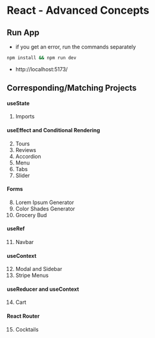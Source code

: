 <!-- leetcode, react, data analytic, postre, vue, dev stuff -->
<!-- leetcode, react, data analytic, postre, vue -->
<!-- leetcode, react, data analytic, postre, vue -->
<!-- leetcode, react, data analytic, postre, vue -->
<!-- leetcode, react, data analytic, postre, vue -->
<!-- leetcode, react, data analytic, postre, vue -->
<!-- leetcode, react, data analytic, postre, vue -->
<!-- leetcode, react, data analytic, postre, vue -->
<!-- leetcode, react, data analytic, postre, vue -->
<!-- leetcode, react, data analytic, postre, vue -->
<!-- leetcode, react, data analytic, postre, vue -->
<!-- leetcode, react, data analytic, postre, vue -->
<!-- leetcode, react, data analytic, postre, vue -->
<!-- leetcode, react, data analytic, postre, vue -->
<!-- leetcode, react, data analytic, postre, vue -->
<!-- leetcode, react, data analytic, postre, vue -->
<!-- leetcode, react, data analytic, postre, vue, dev stuff -->
<!-- leetcode, react, data analytic, postre, vue, dev stuff -->
<!-- leetcode, react, data analytic, postre, vue -->
<!-- leetcode, react, data analytic, postre, vue -->
<!-- leetcode, react, data analytic, postre, vue -->
<!-- leetcode, react, data analytic, postre, vue -->
<!-- leetcode, react, data analytic, postre, vue -->
<!-- leetcode, react, data analytic, postre, vue -->
<!-- leetcode, react, data analytic, postre, vue -->
<!-- leetcode, react, data analytic, postre, vue -->
<!-- leetcode, react, data analytic, postre, vue -->
<!-- leetcode, react, data analytic, postre, vue -->
<!-- leetcode, react, data analytic, postre, vue -->
<!-- leetcode, react, data analytic, postre, vue -->
<!-- leetcode, react, data analytic, postre, vue -->
<!-- leetcode, react, data analytic, postre, vue -->
<!-- leetcode, react, data analytic, postre, vue -->
<!-- leetcode, react, data analytic, postre, vue, dev stuff -->
<!-- leetcode, react, data analytic, postre, vue -->
<!-- leetcode, react, data analytic, postre, vue -->
<!-- leetcode, react, data analytic, postre, vue -->
<!-- leetcode, react, data analytic, postre, vue -->
<!-- leetcode, react, data analytic, postre, vue -->
<!-- leetcode, react, data analytic, postre, vue -->
<!-- leetcode, react, data analytic, postre, vue -->
<!-- leetcode, react, data analytic, postre, vue -->
<!-- leetcode, react, data analytic, postre, vue -->
<!-- leetcode, react, data analytic, postre, vue -->
<!-- leetcode, react, data analytic, postre, vue -->
<!-- leetcode, react, data analytic, postre, vue -->
<!-- leetcode, react, data analytic, postre, vue -->
<!-- leetcode, react, data analytic, postre, vue -->
<!-- leetcode, react, data analytic, postre, vue -->
<!-- leetcode, react, data analytic, postre, vue, dev stuff -->
<!-- leetcode, react, data analytic, postre, vue -->
<!-- leetcode, react, data analytic, postre, vue -->
<!-- leetcode, react, data analytic, postre, vue -->
<!-- leetcode, react, data analytic, postre, vue -->
<!-- leetcode, react, data analytic, postre, vue -->
<!-- leetcode, react, data analytic, postre, vue -->
<!-- leetcode, react, data analytic, postre, vue -->
<!-- leetcode, react, data analytic, postre, vue -->
<!-- leetcode, react, data analytic, postre, vue -->
<!-- leetcode, react, data analytic, postre, vue -->
<!-- leetcode, react, data analytic, postre, vue -->
<!-- leetcode, react, data analytic, postre, vue -->
<!-- leetcode, react, data analytic, postre, vue -->
<!-- leetcode, react, data analytic, postre, vue -->
<!-- leetcode, react, data analytic, postre, vue -->
<!-- leetcode, react, data analytic, postre, vue, dev stuff -->
<!-- leetcode, react, data analytic, postre, vue, dev stuff -->
<!-- leetcode, react, data analytic, postre, vue -->
<!-- leetcode, react, data analytic, postre, vue -->
<!-- leetcode, react, data analytic, postre, vue -->
<!-- leetcode, react, data analytic, postre, vue -->
<!-- leetcode, react, data analytic, postre, vue -->
<!-- leetcode, react, data analytic, postre, vue -->
<!-- leetcode, react, data analytic, postre, vue -->
<!-- leetcode, react, data analytic, postre, vue -->
<!-- leetcode, react, data analytic, postre, vue -->
<!-- leetcode, react, data analytic, postre, vue -->
<!-- leetcode, react, data analytic, postre, vue -->
<!-- leetcode, react, data analytic, postre, vue -->
<!-- leetcode, react, data analytic, postre, vue -->
<!-- leetcode, react, data analytic, postre, vue -->
<!-- leetcode, react, data analytic, postre, vue -->
<!-- leetcode, react, data analytic, postre, vue, dev stuff -->
<!-- leetcode, react, data analytic, postre, vue -->
<!-- leetcode, react, data analytic, postre, vue -->
<!-- leetcode, react, data analytic, postre, vue -->
<!-- leetcode, react, data analytic, postre, vue -->
<!-- leetcode, react, data analytic, postre, vue -->
<!-- leetcode, react, data analytic, postre, vue -->
<!-- leetcode, react, data analytic, postre, vue -->
<!-- leetcode, react, data analytic, postre, vue -->
<!-- leetcode, react, data analytic, postre, vue -->
<!-- leetcode, react, data analytic, postre, vue -->
<!-- leetcode, react, data analytic, postre, vue -->
<!-- leetcode, react, data analytic, postre, vue -->
<!-- leetcode, react, data analytic, postre, vue -->
<!-- leetcode, react, data analytic, postre, vue -->
<!-- leetcode, react, data analytic, postre, vue -->
<!-- leetcode, react, data analytic, postre, vue, dev stuff -->
<!-- leetcode, react, data analytic, postre, vue -->
<!-- leetcode, react, data analytic, postre, vue -->
<!-- leetcode, react, data analytic, postre, vue -->
<!-- leetcode, react, data analytic, postre, vue -->
<!-- leetcode, react, data analytic, postre, vue -->
<!-- leetcode, react, data analytic, postre, vue -->
<!-- leetcode, react, data analytic, postre, vue -->
<!-- leetcode, react, data analytic, postre, vue -->
<!-- leetcode, react, data analytic, postre, vue -->
<!-- leetcode, react, data analytic, postre, vue -->
<!-- leetcode, react, data analytic, postre, vue -->
<!-- leetcode, react, data analytic, postre, vue -->
<!-- leetcode, react, data analytic, postre, vue -->
<!-- leetcode, react, data analytic, postre, vue -->
<!-- leetcode, react, data analytic, postre, vue -->
<!-- leetcode, react, data analytic, postre, vue, dev stuff -->
<!-- leetcode, react, data analytic, postre, vue, dev stuff -->
<!-- leetcode, react, data analytic, postre, vue -->
<!-- leetcode, react, data analytic, postre, vue -->
<!-- leetcode, react, data analytic, postre, vue -->
<!-- leetcode, react, data analytic, postre, vue -->
<!-- leetcode, react, data analytic, postre, vue -->
<!-- leetcode, react, data analytic, postre, vue -->
<!-- leetcode, react, data analytic, postre, vue -->
<!-- leetcode, react, data analytic, postre, vue -->
<!-- leetcode, react, data analytic, postre, vue -->
<!-- leetcode, react, data analytic, postre, vue -->
<!-- leetcode, react, data analytic, postre, vue -->
<!-- leetcode, react, data analytic, postre, vue -->
<!-- leetcode, react, data analytic, postre, vue -->
<!-- leetcode, react, data analytic, postre, vue -->
<!-- leetcode, react, data analytic, postre, vue -->
<!-- leetcode, react, data analytic, postre, vue, dev stuff -->
<!-- leetcode, react, data analytic, postre, vue -->
<!-- leetcode, react, data analytic, postre, vue -->
<!-- leetcode, react, data analytic, postre, vue -->
<!-- leetcode, react, data analytic, postre, vue -->
<!-- leetcode, react, data analytic, postre, vue -->
<!-- leetcode, react, data analytic, postre, vue -->
<!-- leetcode, react, data analytic, postre, vue -->
<!-- leetcode, react, data analytic, postre, vue -->
<!-- leetcode, react, data analytic, postre, vue -->
<!-- leetcode, react, data analytic, postre, vue -->
<!-- leetcode, react, data analytic, postre, vue -->
<!-- leetcode, react, data analytic, postre, vue -->
<!-- leetcode, react, data analytic, postre, vue -->
<!-- leetcode, react, data analytic, postre, vue -->
<!-- leetcode, react, data analytic, postre, vue -->
<!-- leetcode, react, data analytic, postre, vue, dev stuff -->
<!-- leetcode, react, data analytic, postre, vue -->
<!-- leetcode, react, data analytic, postre, vue -->
<!-- leetcode, react, data analytic, postre, vue -->
<!-- leetcode, react, data analytic, postre, vue -->
<!-- leetcode, react, data analytic, postre, vue -->
<!-- leetcode, react, data analytic, postre, vue -->
<!-- leetcode, react, data analytic, postre, vue -->
<!-- leetcode, react, data analytic, postre, vue -->
<!-- leetcode, react, data analytic, postre, vue -->
<!-- leetcode, react, data analytic, postre, vue -->
<!-- leetcode, react, data analytic, postre, vue -->
<!-- leetcode, react, data analytic, postre, vue -->
<!-- leetcode, react, data analytic, postre, vue -->
<!-- leetcode, react, data analytic, postre, vue -->
<!-- leetcode, react, data analytic, postre, vue -->
<!-- leetcode, react, data analytic, postre, vue, dev stuff -->
<!-- leetcode, react, data analytic, postre, vue, dev stuff -->
<!-- leetcode, react, data analytic, postre, vue -->
<!-- leetcode, react, data analytic, postre, vue -->
<!-- leetcode, react, data analytic, postre, vue -->
<!-- leetcode, react, data analytic, postre, vue -->
<!-- leetcode, react, data analytic, postre, vue -->
<!-- leetcode, react, data analytic, postre, vue -->
<!-- leetcode, react, data analytic, postre, vue -->
<!-- leetcode, react, data analytic, postre, vue -->
<!-- leetcode, react, data analytic, postre, vue -->
<!-- leetcode, react, data analytic, postre, vue -->
<!-- leetcode, react, data analytic, postre, vue -->
<!-- leetcode, react, data analytic, postre, vue -->
<!-- leetcode, react, data analytic, postre, vue -->
<!-- leetcode, react, data analytic, postre, vue -->
<!-- leetcode, react, data analytic, postre, vue -->
<!-- leetcode, react, data analytic, postre, vue, dev stuff -->
<!-- leetcode, react, data analytic, postre, vue -->
<!-- leetcode, react, data analytic, postre, vue -->
<!-- leetcode, react, data analytic, postre, vue -->
<!-- leetcode, react, data analytic, postre, vue -->
<!-- leetcode, react, data analytic, postre, vue -->
<!-- leetcode, react, data analytic, postre, vue -->
<!-- leetcode, react, data analytic, postre, vue -->
<!-- leetcode, react, data analytic, postre, vue -->
<!-- leetcode, react, data analytic, postre, vue -->
<!-- leetcode, react, data analytic, postre, vue -->
<!-- leetcode, react, data analytic, postre, vue -->
<!-- leetcode, react, data analytic, postre, vue -->
<!-- leetcode, react, data analytic, postre, vue -->
<!-- leetcode, react, data analytic, postre, vue -->
<!-- leetcode, react, data analytic, postre, vue -->

# React - Advanced Concepts

## Run App

- if you get an error, run the commands separately

```sh
npm install && npm run dev
```

- http://localhost:5173/

## Corresponding/Matching Projects

#### useState

1. Imports

#### useEffect and Conditional Rendering

2. Tours
3. Reviews
4. Accordion
5. Menu
6. Tabs
7. Slider

#### Forms

8. Lorem Ipsum Generator
9. Color Shades Generator
10. Grocery Bud

#### useRef

11. Navbar

#### useContext

12. Modal and Sidebar
13. Stripe Menus

#### useReducer and useContext

14. Cart

#### React Router

15. Cocktails
